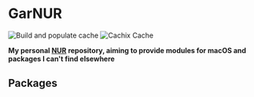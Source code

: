 # GarNUR
![Build and populate cache](https://github.com/NamesCode/GNUR/workflows/Build%20and%20populate%20cache/badge.svg)
![Cachix Cache](https://img.shields.io/badge/cachix-Nah,_build_it_yourself-blue.svg)

**My personal [NUR](https://github.com/nix-community/NUR) repository, aiming to provide modules for macOS and packages I can't find elsewhere**

## Packages

